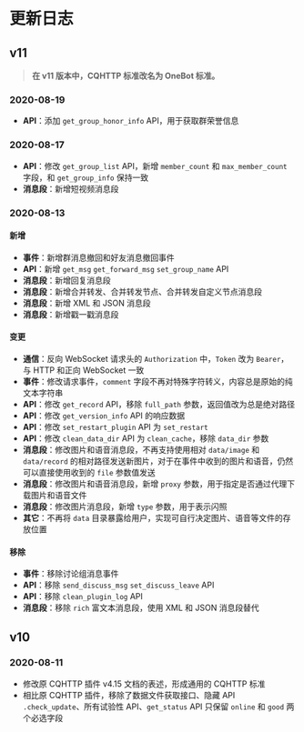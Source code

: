 # 更新日志

## v11

> **在 v11 版本中，CQHTTP 标准改名为 OneBot 标准。**

### 2020-08-19

- **API**：添加 `get_group_honor_info` API，用于获取群荣誉信息

### 2020-08-17

- **API**：修改 `get_group_list` API，新增 `member_count` 和 `max_member_count` 字段，和 `get_group_info` 保持一致
- **消息段**：新增短视频消息段

### 2020-08-13

#### 新增

- **事件**：新增群消息撤回和好友消息撤回事件
- **API**：新增 `get_msg` `get_forward_msg` `set_group_name` API
- **消息段**：新增回复消息段
- **消息段**：新增合并转发、合并转发节点、合并转发自定义节点消息段
- **消息段**：新增 XML 和 JSON 消息段
- **消息段**：新增戳一戳消息段

#### 变更

- **通信**：反向 WebSocket 请求头的 `Authorization` 中，`Token` 改为 `Bearer`，与 HTTP 和正向 WebSocket 一致
- **事件**：修改请求事件，`comment` 字段不再对特殊字符转义，内容总是原始的纯文本字符串
- **API**：修改 `get_record` API，移除 `full_path` 参数，返回值改为总是绝对路径
- **API**：修改 `get_version_info` API 的响应数据
- **API**：修改 `set_restart_plugin` API 为 `set_restart`
- **API**：修改 `clean_data_dir` API 为 `clean_cache`，移除 `data_dir` 参数
- **消息段**：修改图片和语音消息段，不再支持使用相对 `data/image` 和 `data/record` 的相对路径发送新图片，对于在事件中收到的图片和语音，仍然可以直接使用收到的 `file` 参数值发送
- **消息段**：修改图片和语音消息段，新增 `proxy` 参数，用于指定是否通过代理下载图片和语音文件
- **消息段**：修改图片消息段，新增 `type` 参数，用于表示闪照
- **其它**：不再将 `data` 目录暴露给用户，实现可自行决定图片、语音等文件的存放位置

#### 移除

- **事件**：移除讨论组消息事件
- **API**：移除 `send_discuss_msg` `set_discuss_leave` API
- **API**：移除 `clean_plugin_log` API
- **消息段**：移除 `rich` 富文本消息段，使用 XML 和 JSON 消息段替代

## v10

### 2020-08-11

- 修改原 CQHTTP 插件 v4.15 文档的表述，形成通用的 CQHTTP 标准
- 相比原 CQHTTP 插件，移除了数据文件获取接口、隐藏 API `.check_update`、所有试验性 API、`get_status` API 只保留 `online` 和 `good` 两个必选字段
